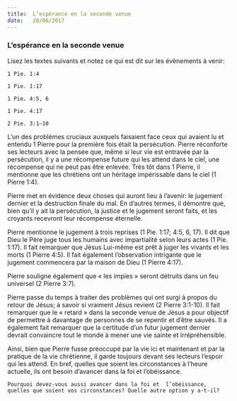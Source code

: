 ```yaml
---
title:  L’espérance en la seconde venue
date:   20/06/2017
---
```


### L’espérance en la seconde venue

Lisez les textes suivants et notez ce qui est dit sur les évènements à venir:

`1 Pie. 1:4`

`1 Pie. 1:17`

`1 Pie. 4:5, 6`

`1 Pie. 4:17`

`2 Pie. 3:1–10`

L’un des problèmes cruciaux auxquels faisaient face ceux qui avaient lu et entendu 1 Pierre pour la première  fois était la persécution. Pierre réconforte ses lecteurs avec la pensée que, même si leur vie est entravée par la  persécution, il y a une récompense future qui les attend dans le ciel, une récompense qui ne peut pas être  enlevée. Très tôt dans 1 Pierre, il mentionne que les chrétiens ont un héritage impérissable dans le ciel (1  Pierre 1:4). 

Pierre met en évidence deux choses qui auront lieu à l’avenir: le jugement dernier et la destruction finale du  mal. En d’autres termes, il démontre que, bien qu’il y ait la persécution, la justice et le jugement seront faits, et  les croyants recevront leur récompense éternelle. 

Pierre mentionne le jugement à trois reprises (1 Pie. 1:17; 4:5, 6, 17). Il dit que Dieu le Père juge tous les  humains avec impartialité selon leurs actes (1 Pie. 1:17). Il fait remarquer que Jésus Lui-même est prêt à juger  les vivants et les morts (1 Pierre 4:5). Il fait également l’observation intrigante que le jugement commencera  par la maison de Dieu (1 Pierre 4:17). 

Pierre souligne également que « les impies » seront détruits dans un feu universel (2 Pierre 3:7). 

Pierre passe du temps à traiter des problèmes qui ont surgi à propos du retour de Jésus; à savoir si vraiment  Jésus revient (2 Pierre 3:1-10). Il fait remarquer que le « retard » dans la seconde venue de Jésus a pour objectif  de permettre à davantage de personnes de se repentir et d’être sauvés. Il a également fait remarquer que la  certitude d’un futur jugement dernier devrait convaincre tout le monde à mener une vie sainte et  irrépréhensible.

Ainsi, bien que Pierre fusse préoccupé par la vie ici et maintenant et par la pratique de la vie chrétienne, il  garde toujours devant ses lecteurs l’espoir qui les attend. En bref, quelles que soient les circonstances à l’heure  actuelle, ils ont besoin d’avancer dans la foi et l’obéissance. 

`Pourquoi devez-vous aussi avancer dans la foi et  l’obéissance, quelles que soient vos circonstances? Quelle autre option y a-t-il?`